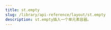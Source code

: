 ```yaml
---
title: st.empty
slug: /library/api-reference/layout/st.empty
description: st.empty插入一个单元素容器。
---
```


<Autofunction function="streamlit.empty" />
